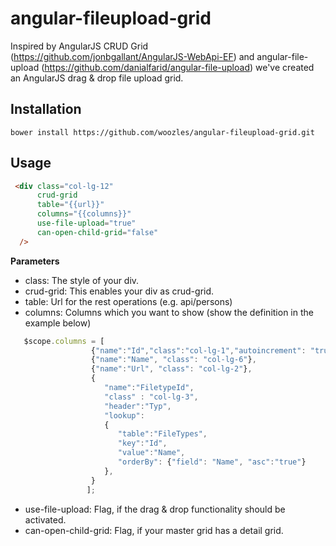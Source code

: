 angular-fileupload-grid
=======================

Inspired by AngularJS CRUD Grid (https://github.com/jonbgallant/AngularJS-WebApi-EF) and angular-file-upload (https://github.com/danialfarid/angular-file-upload) we've created an AngularJS drag & drop file upload grid.

Installation
-------------

```
bower install https://github.com/woozles/angular-fileupload-grid.git
```


Usage
-------------

```html
 <div class="col-lg-12" 
      crud-grid
      table="{{url}}" 
      columns="{{columns}}" 
      use-file-upload="true" 
      can-open-child-grid="false" 
  />

 ```
 
**Parameters**

 * class: The style of your div.
 * crud-grid: This enables your div as crud-grid.
 * table: Url for the rest operations (e.g. api/persons)
 * columns: Columns which you want to show (show the definition in the example below)
 
```javascript
   $scope.columns = [
                  {"name":"Id","class":"col-lg-1","autoincrement": "true"},
                  {"name":"Name", "class": "col-lg-6"},
                  {"name":"Url", "class": "col-lg-2"},
                  {
                     "name":"FiletypeId", 
                     "class" : "col-lg-3",
                     "header":"Typ",
                     "lookup":
                     {
                        "table":"FileTypes",
                        "key":"Id",
                        "value":"Name",
                        "orderBy": {"field": "Name", "asc":"true"}
                     },
                  }
                 ];
```
 * use-file-upload: Flag, if the drag & drop functionality should be activated.
 * can-open-child-grid: Flag, if your master grid has a detail grid.
